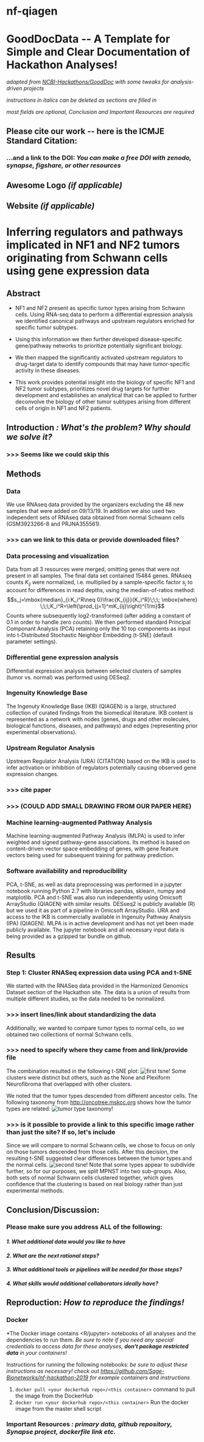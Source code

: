 # nf-qiagen

# GoodDocData -- A Template for Simple and Clear Documentation of Hackathon Analyses!

*adapted from [NCBI-Hackathons/GoodDoc](https://github.com/NCBI-Hackathons/GoodDoc) with some tweaks for analysis-driven projects*

*instructions in italics can be deleted as sections are filled in*

*most fields are optional, Conclusion and Important Resources are required*

## Please cite our work -- here is the ICMJE Standard Citation:

### ...and a link to the DOI: *You can make a free DOI with zenodo, synapse, figshare, or other resources <link>*

## Awesome Logo *(if applicable)*

## Website *(if applicable)*

# Inferring regulators and pathways implicated in NF1 and NF2 tumors originating from Schwann cells using gene expression data

## Abstract

* NF1 and NF2 present as specific tumor types arising from Schwann cells. Using RNA-seq data to perform a differential expression analysis we identified canonical pathways and upstream regulators enriched for specific tumor subtypes.

* Using this information we then further developed disease-specific gene/pathway networks to prioritize potentially significant biology.

* We then mapped the significantly activated upstream regulators to drug-target data to identify compounds that may have tumor-specific activity in these diseases.

* This work provides potential insight into the biology of specific NF1 and NF2 tumor subtypes, prioritizes novel drug targets for further development and establishes an analytical that can be applied to further deconvolve the biology of other tumor subtypes arising from different cells of origin in NF1 and NF2 patients.

## Introduction *: What's the problem? Why should we solve it?*

### >>> Seems like we could skip this

## Methods

### Data
We use RNAseq data provided by the organizers excluding the 48 new samples that were added on 09/13/19. In addition we also used two independent sets of RNAseq data obtained from normal Schwann cells (GSM3923266-8 and PRJNA355561).
### >>> can we link to this data or provide downloaded files?

### Data processing and visualization
Data from all 3 resources were merged, omitting genes that were not present in all samples. The final data set contained 15484 genes. RNAseq counts $K_{ij}$ were normalized, i.e. multiplied by a sample-specific factor $s_j$ to account for differences in read depths, using the median-of-ratios method:
$$s_j=\mbox{median}_{i:K_i^R\neq 0}\frac{K_{ij}}{K_i^R}\;\;\; \mbox{where} \;\;\;K_i^R=\left(\prod_{j=1}^mK_{ij}\right)^{1/m}$$
Counts where subsequently log2-transformed (after adding a constant of 0.1 in order to handle zero counts). We then performed standard Principal Componant Analysis (PCA) retaining only the 10 top components as input into t-Distributed Stochastic Neighbor Embedding (t-SNE) (default parameter settings).

### Differential gene expression analysis
Differential expression analysis between selected clusters of samples (tumor vs. normal) was performed using DESeq2. 

### Ingenuity Knowledge Base
The Ingenuty Knowledge Base (IKB) (QIAGEN) is a large, structured collection of curated findings from the biomedical literature. IKB content is represented as a network with nodes (genes, drugs and other molecules, biological functions, diseases, and pathways) and edges (representing prior experimental observations).

### Upstream Regulator Analysis
Upstream Regulator Analysis (URA) (CITATION) based on the IKB is used to infer activation or inhibition of regulators potentially causing observed gene expression changes.
### >>> cite paper
### >>> (COULD ADD SMALL DRAWING FROM OUR PAPER HERE)

### Machine learning-augmented Pathway Analysis
Machine learning-augmented Pathway Analysis (MLPA) is used to infer weighted and signed pathway-gene associations. Its method is based on content-driven vector space embedding of genes, with gene feature vectors being used for subsequent training for pathway prediction. 

### Software availability and reproducibility
PCA, t-SNE, as well as data preprocessing was performed in a jupyter notebook running Python 2.7 with libraries pandas, sklearn, numpy and matplotlib. PCA and t-SNE was also run independently using Omicsoft ArrayStudio (QIAGEN) with similar results. DESseq2 is publicly available (R) but we used it as part of a pipeline in Omicsoft ArrayStudio. URA and access to the IKB is commercially available in Ingenuity Pathway Analysis (IPA) (QIAGEN). MLPA is in active development and has not yet been made publicly available. The jupyter notebook and all necessary input data is being provided as a gzipped tar bundle on github.

## Results

### Step 1: Cluster RNASeq expression data using PCA and t-SNE

We started with the RNASeq data provided in the Harmonized Genomics Dataset section of the Hackathon site. The data is a union of results from multiple different studies, so the data needed to be normalized.

### >>> insert lines/link about standardizing the data

Additionally, we wanted to compare tumor types to normal cells, so we obtained two collections of normal Schwann cells.
### >>> need to specify where they came from and link/provide file

The combination resulted in the following t-SNE plot:
![first tsne!](/images/tsne1.png "Initial t-SNE plot")
Some clusters were distinct but others, such as the None and Plexiform Neurofibroma that overlapped with other clusters.

We noted that the tumor types descended from different ancestor cells.  The following taxonomy from http://oncotree.mskcc.org shows how the tumor types are related:
![tumor type taxonomy!](/images/taxonomy.png "Tumor type taxonomy")
### >>> is it possible to provide a link to this specific image rather than just the site? If so, let's include

Since we will compare to normal Schwann cells, we chose to focus on only on those tumors descended from those cells.  After this decision, the resulting t-SNE suggested clear differences between the tumor types and the normal cells.
![second tsne!](/images/tsne2.png "t-SNE of Schwann-decended tumor types")
Note that some types appear to subdivide further, so for our purposes, we split MPNST into two sub-groups.
Also, both sets of normal Schwann cells clustered together, which gives confidence that the clustering is based on real biology rather than just experimental methods.

## Conclusion/Discussion: 

### Please make sure you address ALL of the following:

#### *1. What additional data would you like to have*

#### *2. What are the next rational steps?* 

#### *3. What additional tools or pipelines will be needed for those steps?*

#### *4. What skills would additional collaborators ideally have?*

## Reproduction: *How to reproduce the findings!*

### Docker

*The Docker image contains <R/jupyter> notebooks of all analyses and the dependencies to run them. *Be sure to note if you need any special credentials to access data for these analyses, **don't package restricted data** in your containers!*

Instructions for running the following notebooks: *be sure to adjust these instructions as necessary! check out https://github.com/Sage-Bionetworks/nf-hackathon-2019 for example containers and instructions*

1. `docker pull <your dockerhub repo>/<this container>` command to pull the image from the DockerHub
2. `docker run <your dockerhub repo>/<this container>` Run the docker image from the master shell script

### Important Resources *: primary data, github repository, Synapse project, dockerfile link etc.*


